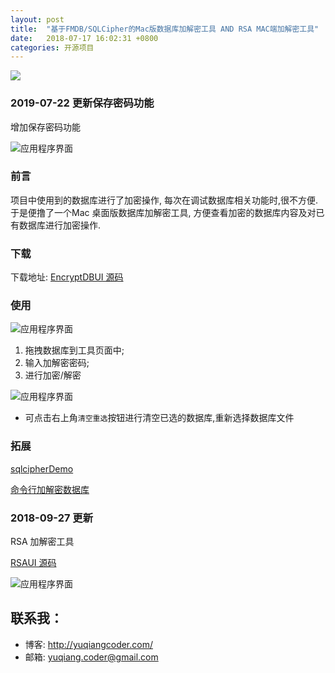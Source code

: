 ```yaml
---
layout: post
title:  "基于FMDB/SQLCipher的Mac版数据库加解密工具 AND RSA MAC端加解密工具"
date:   2018-07-17 16:02:31 +0800
categories: 开源项目
---
```

![](http://yuqiangcoder.com/assets/postImages/ios/201807/1.svg)

### 2019-07-22 更新保存密码功能
增加保存密码功能

![应用程序界面](http://yuqiangcoder.com/assets/postImages/ios/201807/4.png)

### 前言
项目中使用到的数据库进行了加密操作, 每次在调试数据库相关功能时,很不方便. 于是便撸了一个Mac 桌面版数据库加解密工具, 方便查看加密的数据库内容及对已有数据库进行加密操作.

### 下载
下载地址: 
[EncryptDBUI 源码](https://github.com/YQqiang/EncryptDBUI)

### 使用
![应用程序界面](http://yuqiangcoder.com/assets/postImages/ios/201807/1.png)

1. 拖拽数据库到工具页面中;
2. 输入加解密密码;
3. 进行加密/解密

![应用程序界面](http://yuqiangcoder.com/assets/postImages/ios/201807/2.png)

* 可点击右上角`清空重选`按钮进行清空已选的数据库,重新选择数据库文件

### 拓展
[sqlcipherDemo](https://github.com/zhengbomo/sqlcipherDemo)

[命令行加解密数据库](https://www.zetetic.net/sqlcipher/sqlcipher-api/#sqlcipher_export)


### 2018-09-27 更新

RSA 加解密工具

[RSAUI 源码](https://github.com/YQqiang/RSAUI)

![应用程序界面](http://yuqiangcoder.com/assets/postImages/ios/201807/3.png)

## 联系我：
- 博客: http://yuqiangcoder.com/
- 邮箱: yuqiang.coder@gmail.com

[jekyll-docs]: https://jekyllrb.com/docs/home
[jekyll-gh]:   https://github.com/jekyll/jekyll
[jekyll-talk]: https://talk.jekyllrb.com/


